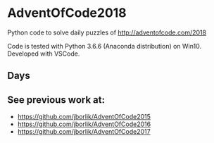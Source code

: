 # AdventOfCode2018

Python code to solve daily puzzles of http://adventofcode.com/2018

Code is tested with Python 3.6.6 (Anaconda distribution) on Win10.  Developed with VSCode.

## Days




## See previous work at:
* https://github.com/jborlik/AdventOfCode2015
* https://github.com/jborlik/AdventOfCode2016
* https://github.com/jborlik/AdventOfCode2017

